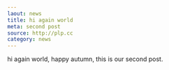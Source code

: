 ```yaml
---
laout: news
title: hi again world
meta: second post
source: http://plp.cc
category: news
---
```


hi again world, happy autumn, this is our second post.